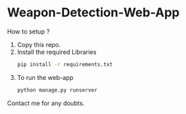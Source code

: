# Weapon-Detection-Web-App
How to setup ?
1) Copy this repo.
2) Install the required Libraries
    ```bash
    pip install -r requirements.txt
    ```
3) To run the web-app
    ```bash
    python manage.py runserver
    ```

Contact me for any doubts.




